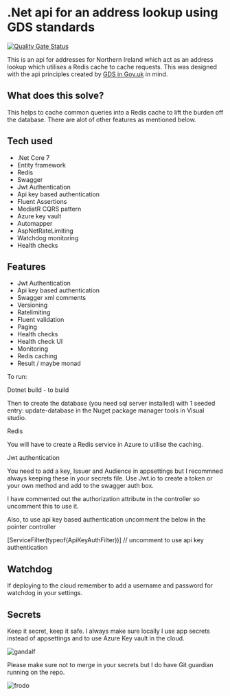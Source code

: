 # .Net api for an address lookup using GDS standards

[![Quality Gate Status](https://sonarcloud.io/api/project_badges/measure?project=MichaelStevenson2207_nidirect-pointer-poc-api-demo&metric=alert_status&token=9688a5b5428078033e4fcdd24ab616faa6312dbd)](https://sonarcloud.io/summary/new_code?id=MichaelStevenson2207_nidirect-pointer-poc-api-demo)

This is an api for addresses for Northern Ireland which act as an address lookup which utilises a Redis cache to cache requests. 
This was designed with the api principles created by <a href="https://www.gov.uk/guidance/gds-api-technical-and-data-standards">GDS in Gov.uk</a> in mind.

## What does this solve?

This helps to cache common queries into a Redis cache to lift the burden off the database. There are alot of other features as mentioned below.

## Tech used

- .Net Core 7
- Entity framework
- Redis
- Swagger
- Jwt Authentication
- Api key based authentication
- Fluent Assertions
- MediatR CQRS pattern
- Azure key vault
- Automapper
- AspNetRateLimiting
- Watchdog monitoring
- Health checks

## Features

- Jwt Authentication
- Api key based authentication
- Swagger xml comments
- Versioning
- Ratelimiting
- Fluent validation
- Paging
- Health checks
- Health check UI
- Monitoring
- Redis caching
- Result / maybe monad

To run:

Dotnet build - to build

Then to create the database (you need sql server installed) with 1 seeded entry:
update-database in the Nuget package manager tools in Visual studio.

Redis

You will have to create a Redis service in Azure to utilise the caching.

Jwt authentication

You need to add a key, Issuer and Audience in appsettings but I recommned always keeping these in your secrets file.
Use Jwt.io to create a token or your own method and add to the swagger auth box.

I have commented out the authorization attribute in the controller so uncomment this to use it.

Also, to use api key based authentication uncomment the below in the pointer controller

[ServiceFilter(typeof(ApiKeyAuthFilter))] // uncomment to use api key authentication

## Watchdog

If deploying to the cloud remember to add a username and password for watchdog in your settings.

## Secrets

Keep it secret, keep it safe.  I always make sure locally I use app secrets instead of appsettings and to use Azure Key vault in the cloud.


![gandalf](https://github.com/MichaelStevenson2207/nidirect-pointer-poc-api-demo/assets/66303816/db8468bc-04ea-48ef-afa7-a896a92baa0e)

Please make sure not to merge in your secrets but I do have Git guardian running on the repo.

![frodo](https://github.com/MichaelStevenson2207/nidirect-pointer-poc-api-demo/assets/66303816/0bf31ff8-67d8-4c33-8d56-7f88173d1a40)





